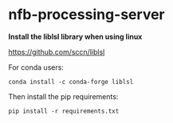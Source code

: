 # nfb-processing-server

**Install the liblsl library when using linux**

https://github.com/sccn/liblsl

For conda users: 

``conda install -c conda-forge liblsl``

Then install the pip requirements:

`pip install -r requirements.txt`